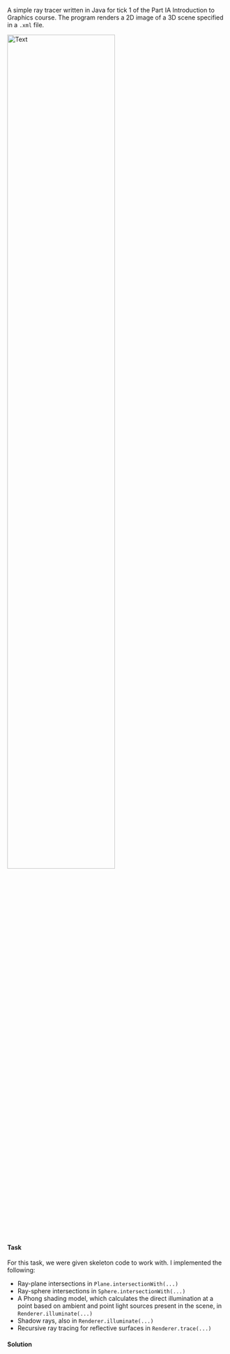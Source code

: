 A simple ray tracer written in Java for tick 1 of the Part IA Introduction to Graphics course. The program renders a 2D image of a 3D scene specified in a `.xml` file.

<img src="/assets/embeds/test.png" alt="Text" style="width:70%;padding-bottom: 20px;">

#### Task

For this task, we were given skeleton code to work with. I implemented the following:
* Ray-plane intersections in `Plane.intersectionWith(...)`
* Ray-sphere intersections in `Sphere.intersectionWith(...)`
* A Phong shading model, which calculates the direct illumination at a point based on ambient and point light sources present in the scene, in `Renderer.illuminate(...)`
* Shadow rays, also in `Renderer.illuminate(...)`
* Recursive ray tracing for reflective surfaces in `Renderer.trace(...)`

#### Solution

